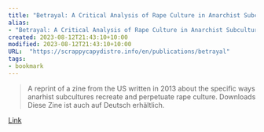 ```yaml
---
title: "Betrayal: A Critical Analysis of Rape Culture in Anarchist Subcultures"
alias:
- "Betrayal: A Critical Analysis of Rape Culture in Anarchist Subcultures"
created: 2023-08-12T21:43:10+10:00
modified: 2023-08-12T21:43:10+10:00
URL:  "https://scrappycapydistro.info/en/publications/betrayal"
tags:
- bookmark
---
```


> A reprint of a zine from the US written in 2013 about the specific ways anarhist subcultures recreate and perpetuate rape culture. Downloads Diese Zine ist auch auf Deutsch erhältlich.

[Link](https://scrappycapydistro.info/en/publications/betrayal)